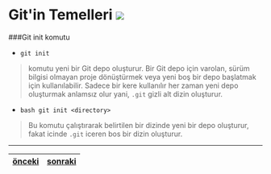 # Git'in Temelleri  ![][1]   


###Git init komutu

* `git init` 
> komutu yeni bir Git depo oluşturur. Bir Git depo için varolan, sürüm bilgisi olmayan proje dönüştürmek veya yeni boş bir depo başlatmak için kullanılabilir. Sadece bir kere kullanılır her zaman yeni depo oluşturmak anlamsız olur yani, `.git` gizli alt dizin oluşturur.

* `bash git init <directory>`
> Bu komutu çalıştırarak belirtilen bir dizinde yeni bir depo oluşturur, fakat icinde `.git` iceren bos bir dizin oluşturur.



--------

[önceki](https://github.com/paufsc/journey-to-git/blob/master/docs/tr/Yapilandirma.md)|[sonraki](https://github.com/paufsc/journey-to-git/blob/master/docs/tr/)
---|---

[1]: https://github.com/paufsc/journey-to-git/blob/master/assets/img/tutorial.png
[1]: https://github.com/smehemmed/journey-to-git/blob/master/assets/img/tutorial.png